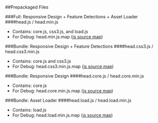 ##Prepackaged Files

###Full: Responsive Design + Feature Detections + Asset Loader
####head.js / head.min.js

 - Contains: core.js, css3.js, and load.js
 - For Debug: head.min.js.map ([js source map](http://www.html5rocks.com/en/tutorials/developertools/sourcemaps/))

###Bundle: Responsive Design + Feature Detections
####head.css3.js / head.css3.min.js

 - Contains: core.js and css3.js
 - For Debug: head.css3.min.js.map ([js source map](http://www.html5rocks.com/en/tutorials/developertools/sourcemaps/))

###Bundle: Responsive Design
####head.core.js / head.core.min.js

 - Contains: core.js
 - For Debug: head.core.min.js.map ([js source map](http://www.html5rocks.com/en/tutorials/developertools/sourcemaps/))

###Bundle: Asset Loader
####head.load.js / head.load.min.js

 - Contains: load.js
 - For Debug: head.load.min.js.map ([js source map](http://www.html5rocks.com/en/tutorials/developertools/sourcemaps/))
